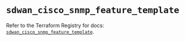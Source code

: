 # `sdwan_cisco_snmp_feature_template`

Refer to the Terraform Registry for docs: [`sdwan_cisco_snmp_feature_template`](https://registry.terraform.io/providers/ciscodevnet/sdwan/0.8.0/docs/resources/cisco_snmp_feature_template).
